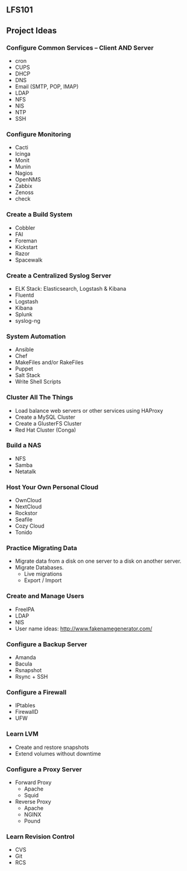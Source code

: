 
## LFS101

## Project Ideas

### Configure Common Services – Client AND Server

- cron
- CUPS
- DHCP
- DNS
- Email (SMTP, POP, IMAP)
- LDAP
- NFS
- NIS
- NTP
- SSH

### Configure Monitoring

- Cacti
- Icinga
- Monit
- Munin
- Nagios
- OpenNMS
- Zabbix
- Zenoss
- check 

### Create a Build System

- Cobbler
- FAI
- Foreman
- Kickstart
- Razor
- Spacewalk

### Create a Centralized Syslog Server

- ELK Stack: Elasticsearch, Logstash & Kibana
- Fluentd
- Logstash
- Kibana
- Splunk
- syslog-ng

### System Automation

- Ansible
- Chef
- MakeFiles and/or RakeFiles
- Puppet
- Salt Stack
- Write Shell Scripts

### Cluster All The Things

- Load balance web servers or other services using HAProxy
- Create a MySQL Cluster
- Create a GlusterFS Cluster
- Red Hat Cluster (Conga)

### Build a NAS

- NFS
- Samba
- Netatalk

### Host Your Own Personal Cloud

- OwnCloud
- NextCloud
- Rockstor
- Seafile
- Cozy Cloud
- Tonido

### Practice Migrating Data

- Migrate data from a disk on one server to a disk on another server.
- Migrate Databases.
  - Live migrations
  - Export / Import

### Create and Manage Users

- FreeIPA
- LDAP
- NIS
- User name ideas: http://www.fakenamegenerator.com/

### Configure a Backup Server

- Amanda
- Bacula
- Rsnapshot
- Rsync + SSH

### Configure a Firewall

- IPtables
- FirewallD
- UFW

### Learn LVM

- Create and restore snapshots
- Extend volumes without downtime

### Configure a Proxy Server

- Forward Proxy
  - Apache
  - Squid
- Reverse Proxy
  - Apache
  - NGINX
  - Pound

### Learn Revision Control

- CVS
- Git
- RCS

